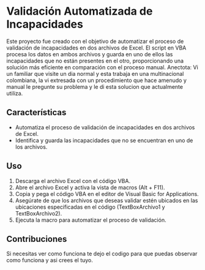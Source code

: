 # Validación Automatizada de Incapacidades

Este proyecto fue creado con el objetivo de automatizar el proceso de validación de incapacidades en dos archivos de Excel. El script en VBA procesa los datos en ambos archivos y guarda en uno de ellos las incapacidades que no están presentes en el otro, proporcionando una solución más eficiente en comparación con el proceso manual.
Anectota:
Vi un familiar que visite un dia normal y esta trabaja en una multinacional colombiana, la vi extresada con un procedimiento que hace amenudo y manual le pregunte su problema y le di esta solucion que actualmente utiliza.

## Características

- Automatiza el proceso de validación de incapacidades en dos archivos de Excel.
- Identifica y guarda las incapacidades que no se encuentran en uno de los archivos.


## Uso

1. Descarga el archivo Excel con el código VBA.
2. Abre el archivo Excel y activa la vista de macros (Alt + F11).
3. Copia y pega el código VBA en el editor de Visual Basic for Applications.
4. Asegúrate de que los archivos que deseas validar estén ubicados en las ubicaciones especificadas en el código (TextBoxArchivo1 y TextBoxArchivo2).
5. Ejecuta la macro para automatizar el proceso de validación.

## Contribuciones

Si necesitas ver como funciona te dejo el codigo para que puedas observar como funciona y asi crees el tuyo.

 